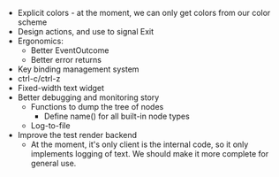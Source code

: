 
- Explicit colors - at the moment, we can only get colors from our color scheme
- Design actions, and use to signal Exit
- Ergonomics:
  - Better EventOutcome
  - Better error returns
- Key binding management system
- ctrl-c/ctrl-z
- Fixed-width text widget
- Better debugging and monitoring story
  - Functions to dump the tree of nodes
    - Define name() for all built-in node types
  - Log-to-file
- Improve the test render backend
  - At the moment, it's only client is the internal code, so it only implements
    logging of text. We should make it more complete for general use.

